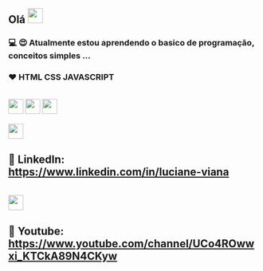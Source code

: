 

## Olá  <img src="https://github.com/everton-dgn/everton-dgn/blob/main/gif/Hi.gif?raw=true" width="30px">

### 💻 😍 Atualmente estou aprendendo o  basico de programação, conceitos simples ...

### ❤ HTML CSS JAVASCRIPT
<br>

<img src="https://github.com/Lucianevianagbi/Lucianevianagbi/master/img1.png" width="30px">

<img src="https://github.com/Lucianevianagbi/Lucianevianagbi/master/img2.png" width="30px">

<img src="https://github.com/Lucianevianagbi/Lucianevianagbi/master/img3.png" width="30px">
<br> <br>


<img src="https://github.com/Lucianevianagbi/Lucianevianagbi/master/img5.png" width="30px">

## :link: LinkedIn: https://www.linkedin.com/in/luciane-viana
<br>


<img src="https://github.com/Lucianevianagbi/Lucianevianagbi/master/img4.png" width="30px">

## :link: Youtube: https://www.youtube.com/channel/UCo4ROwwxi_KTCkA89N4CKyw
<br>


